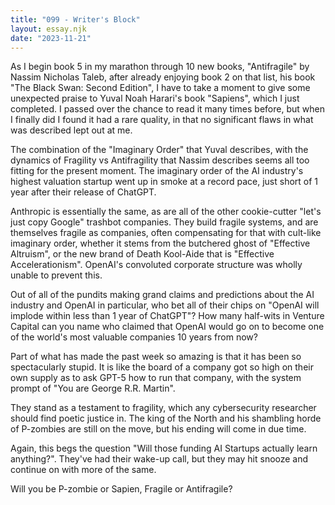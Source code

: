 ```yaml
---
title: "099 - Writer's Block"
layout: essay.njk
date: "2023-11-21"
---
```


As I begin book 5 in my marathon through 10 new books, "Antifragile" by Nassim Nicholas Taleb, after already enjoying book 2 on that list, his book "The Black Swan: Second Edition", I have to take a moment to give some unexpected praise to Yuval Noah Harari's book "Sapiens", which I just completed. I passed over the chance to read it many times before, but when I finally did I found it had a rare quality, in that no significant flaws in what was described lept out at me.

The combination of the "Imaginary Order" that Yuval describes, with the dynamics of Fragility vs Antifragility that Nassim describes seems all too fitting for the present moment. The imaginary order of the AI industry's highest valuation startup went up in smoke at a record pace, just short of 1 year after their release of ChatGPT.

Anthropic is essentially the same, as are all of the other cookie-cutter "let's just copy Google" trashbot companies. They build fragile systems, and are themselves fragile as companies, often compensating for that with cult-like imaginary order, whether it stems from the butchered ghost of "Effective Altruism", or the new brand of Death Kool-Aide that is "Effective Accelerationism". OpenAI's convoluted corporate structure was wholly unable to prevent this.

Out of all of the pundits making grand claims and predictions about the AI industry and OpenAI in particular, who bet all of their chips on "OpenAI will implode within less than 1 year of ChatGPT"? How many half-wits in Venture Capital can you name who claimed that OpenAI would go on to become one of the world's most valuable companies 10 years from now?

Part of what has made the past week so amazing is that it has been so spectacularly stupid. It is like the board of a company got so high on their own supply as to ask GPT-5 how to run that company, with the system prompt of "You are George R.R. Martin".

They stand as a testament to fragility, which any cybersecurity researcher should find poetic justice in. The king of the North and his shambling horde of P-zombies are still on the move, but his ending will come in due time.

Again, this begs the question "Will those funding AI Startups actually learn anything?". They've had their wake-up call, but they may hit snooze and continue on with more of the same.

Will you be P-zombie or Sapien, Fragile or Antifragile?